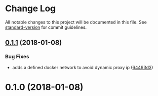 # Change Log

All notable changes to this project will be documented in this file. See [standard-version](https://github.com/conventional-changelog/standard-version) for commit guidelines.

<a name="0.1.1"></a>
## [0.1.1](https://github.com/jasonsites/docker-es-kibana/compare/v0.1.0...v0.1.1) (2018-01-08)


### Bug Fixes

* adds a defined docker network to avoid dynamic proxy ip ([64493d3](https://github.com/jasonsites/docker-es-kibana/commit/64493d3))



<a name="0.1.0"></a>
# 0.1.0 (2018-01-08)
